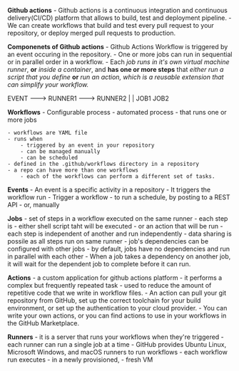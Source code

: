 **Github actions**
    - Github actions is a continuous integration and continuous delivery(CI/CD) platform that allows to build, test and deployment pipeline. 
    - We can create workflows that build and test every pull request to your repository, or deploy merged pull requests to production. 

**Componenets of Github actions**
    - Github Actions Workflow is triggered by an event occuring in the repository.
    - One or more jobs can run in sequential or in parallel order in a workflow. 
    - Each _job runs in it's own virtual machine runner_, **or** _inside a container_, and **has one or more steps** that _either run a script that you define_ **or** _run an action, which is a reusable extension that can simplify your workflow._

EVENT ---> RUNNER1 ---> RUNNER2
             |             |
            JOB1         JOB2

**Workflows**
    - Configurable process
    - automated process
    - that runs one or more jobs
    
    - workflows are YAML file 
    - runs when 
        - triggered by an event in your repository
        - can be managed manually 
        - can be scheduled
    - defined in the .github/workflows directory in a repository
    - a repo can have more than one workflows 
        - each of the workflows can perform a different set of tasks.

**Events**
    - An event is a specific activity in a repository
    - It triggers the workflow run
    - Trigger a workflow
        - to run a schedule, by posting to a REST API
        - or, manually
    
**Jobs**
     - set of steps in a workflow executed on the same runner 
     - each step is 
          - either shell script taht will be executed
          - or an action that will be run 
     - each step is independent of another and run independently
     - data sharing is possile as all steps run on same runner 
     - job's dependencies can be configured with other jobs 
          - by default, jobs have no dependencies and run in parallel with each other
          - When a job takes a dependency on another job, it will wait for the dependent job to complete before it can run.
    
**Actions**
     - a custom application for github actions platform 
     - it performs a complex but frequently repeated task
     - used to reduce the amount of repetitive code that we write in workflow files.
     - An action can pull your git repository from GitHub, set up the correct toolchain for your build environment, or set up the authentication to your cloud provider.
     - You can write your own actions, or you can find actions to use in your workflows in the GitHub Marketplace.

**Runners**
     - it is a server that runs your workflows when they're triggered
     - each runner can run a single job at a time 
     - GitHub provides Ubuntu Linux, Microsoft Windows, and macOS runners to run workflows
     - each workflow run executes
          - in a newly provisioned,
          - fresh VM
    
          